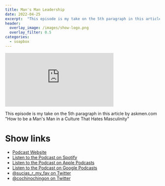 ```yaml
---
title: Man's Man Leadership
date: 2022-04-25
excerpt:  "This episode is my take on the 5th paragraph in this article by askmen.com 'How to be a Man's Man in a Culture That Hates Masculinity'"
header:
  overlay_image: /images/show-logo.png
  overlay_filter: 0.5
categories:
  - soapbox
---
```


<iframe src="https://embed.embed.podcasts.apple.com/us/podcast/mans-man-leadership/id1548173787?i=1000558579493&amp;theme=dark" width='70%' height='175' frameborder='0' allowtransparency='true' allow='encrypted-media'></iframe> 

This episode is my take on the 5th paragraph in this article by askmen.com "How to be a Man's Man in a Culture That Hates Masculinity" 

# Show links

* <i class='fas fa-link'></i> [Podcast Website](https://sucias.xyz)
* <i class='fab fa-spotify'></i> [Listen to the Podcast on Spotify](https://open.spotify.com/show/3XjoipCU3QzeIaQAAQpBdW)
* <i class='fas fa-podcast'></i> [Listen to the Podcast on Apple Podcasts](https://podcasts.apple.com/us/podcast/sucias-are-my-favorite/id1548173787)
* <i class='fab fa-google-play'></i> [Listen to the Podcast on Google Podcasts](https://podcasts.google.com/feed/aHR0cHM6Ly9hbmNob3IuZm0vcy80MjI0YzYzYy9wb2RjYXN0L3Jzcw==)
* <i class='fab fa-twitter'></i> [@sucias_r_my_fav on Twitter](https://twitter.com/sucias_r_my_fav)
* <i class='fab fa-twitter'></i> [@cochinochingon on Twitter](https://twitter.com/cochinochingon)
